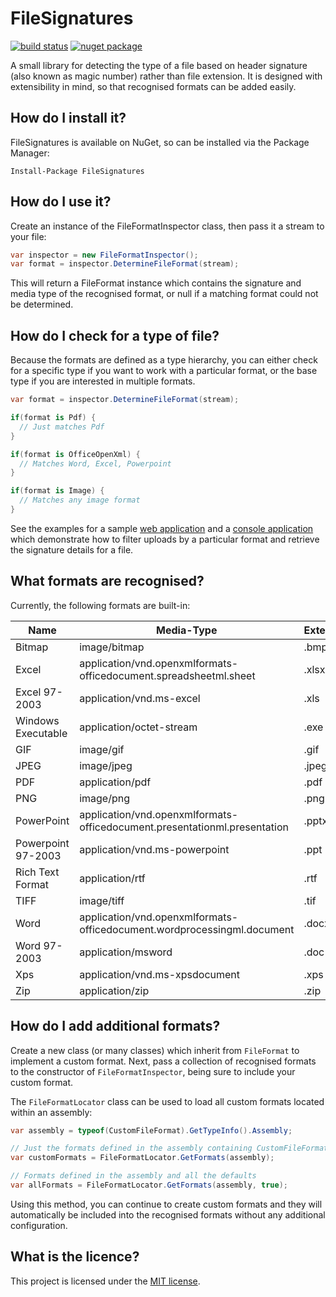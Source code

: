 # FileSignatures

[![build status](https://ci.appveyor.com/api/projects/status/github/neilharvey/filesignatures?svg=true)](https://ci.appveyor.com/project/neilharvey/filesignatures)
[![nuget package](https://badge.fury.io/nu/FileSignatures.svg)](https://www.nuget.org/packages/FileSignatures)

A small library for detecting the type of a file based on header signature (also known as magic number) rather than file extension.  It is designed with extensibility in mind, so that recognised formats can be added easily.

## How do I install it?

FileSignatures is available on NuGet, so can be installed via the Package Manager:

```
Install-Package FileSignatures
```

## How do I use it?

Create an instance of the FileFormatInspector class, then pass it a stream to your file:

```cs
var inspector = new FileFormatInspector();
var format = inspector.DetermineFileFormat(stream);
``` 

This will return a FileFormat instance which contains the signature and media type of the recognised format,
or null if a matching format could not be determined.

## How do I check for a type of file?

Because the formats are defined as a type hierarchy, you can either check for a specific type if you want
to work with a particular format, or the base type if you are interested in multiple formats.

```cs
var format = inspector.DetermineFileFormat(stream);

if(format is Pdf) {
  // Just matches Pdf
}

if(format is OfficeOpenXml) {
  // Matches Word, Excel, Powerpoint
}

if(format is Image) {
  // Matches any image format
}

```

See the examples for a sample [web application](https://github.com/neilharvey/FileSignatures/tree/master/examples/WebApplication) and a [console application](https://github.com/neilharvey/FileSignatures/tree/master/examples/ConsoleApplication) which demonstrate how to filter uploads by a particular format and retrieve the signature details for a file.

## What formats are recognised?

Currently, the following formats are built-in:

| Name               | Media-Type                                                                | Extension
|--------------------|---------------------------------------------------------------------------|--------
| Bitmap             | image/bitmap                                                              | .bmp
| Excel              | application/vnd.openxmlformats-officedocument.spreadsheetml.sheet         | .xlsx
| Excel 97-2003      | application/vnd.ms-excel                                                  | .xls
| Windows Executable | application/octet-stream                                                  | .exe
| GIF                | image/gif                                                                 | .gif
| JPEG               | image/jpeg                                                                | .jpeg
| PDF                | application/pdf                                                           | .pdf
| PNG                | image/png                                                                 | .png
| PowerPoint         | application/vnd.openxmlformats-officedocument.presentationml.presentation | .pptx
| Powerpoint 97-2003 | application/vnd.ms-powerpoint                                             | .ppt
| Rich Text Format   | application/rtf                                                           | .rtf
| TIFF               | image/tiff                                                                | .tif
| Word               | application/vnd.openxmlformats-officedocument.wordprocessingml.document   | .docx
| Word 97-2003       | application/msword                                                        | .doc
| Xps                | application/vnd.ms-xpsdocument                                            | .xps
| Zip                | application/zip                                                           | .zip

## How do I add additional formats?

Create a new class (or many classes) which inherit from `FileFormat` to implement a custom format. Next, pass a collection of recognised formats to the constructor of `FileFormatInspector`, being sure to include your custom format.

The `FileFormatLocator` class can be used to load all custom formats located within an assembly:

```cs 
var assembly = typeof(CustomFileFormat).GetTypeInfo().Assembly;

// Just the formats defined in the assembly containing CustomFileFormat
var customFormats = FileFormatLocator.GetFormats(assembly);

// Formats defined in the assembly and all the defaults
var allFormats = FileFormatLocator.GetFormats(assembly, true);
```

Using this method, you can continue to create custom formats and they will automatically be included into the recognised formats without any additional configuration.

## What is the licence?

This project is licensed under the [MIT license](LICENSE).
